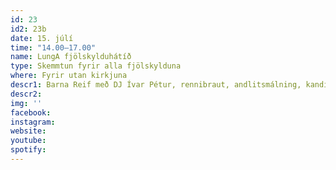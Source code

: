 ```yaml
---
id: 23
id2: 23b
date: 15. júlí
time: "14.00–17.00"
name: LungA fjölskylduhátíð
type: Skemmtun fyrir alla fjölskylduna
where: Fyrir utan kirkjuna
descr1: Barna Reif með DJ Ívar Pétur, rennibraut, andlitsmálning, kandífloss og skemmtun!
descr2: 
img: ''
facebook: 
instagram:  
website:
youtube: 
spotify:
---
```

